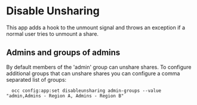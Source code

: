 Disable Unsharing
=================

This app adds a hook to the unmount signal and throws an
exception if a normal user tries to unmount a share.

Admins and groups of admins
---------------------------

By default members of the 'admin' group can unshare shares.
To configure additional groups that can unshare shares you can
configure a comma separated list of groups:
```
  occ config:app:set disableunsharing admin-groups --value "admin,Admins - Region A, Admins - Region B"
```

